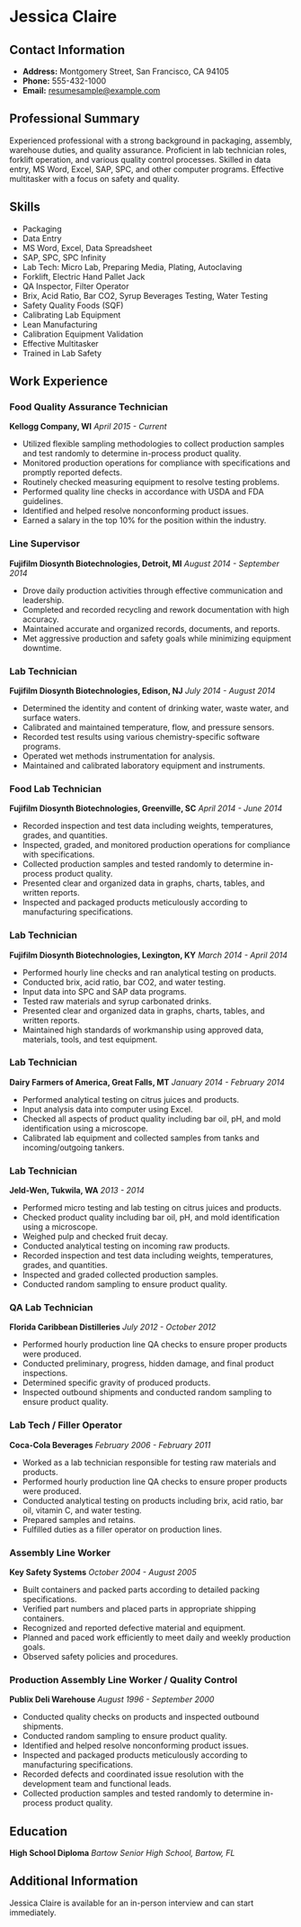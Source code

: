 # Jessica Claire

## Contact Information
- **Address:** Montgomery Street, San Francisco, CA 94105
- **Phone:** 555-432-1000
- **Email:** resumesample@example.com

## Professional Summary
Experienced professional with a strong background in packaging, assembly, warehouse duties, and quality assurance. Proficient in lab technician roles, forklift operation, and various quality control processes. Skilled in data entry, MS Word, Excel, SAP, SPC, and other computer programs. Effective multitasker with a focus on safety and quality.

## Skills
- Packaging
- Data Entry
- MS Word, Excel, Data Spreadsheet
- SAP, SPC, SPC Infinity
- Lab Tech: Micro Lab, Preparing Media, Plating, Autoclaving
- Forklift, Electric Hand Pallet Jack
- QA Inspector, Filter Operator
- Brix, Acid Ratio, Bar CO2, Syrup Beverages Testing, Water Testing
- Safety Quality Foods (SQF)
- Calibrating Lab Equipment
- Lean Manufacturing
- Calibration Equipment Validation
- Effective Multitasker
- Trained in Lab Safety

## Work Experience

### Food Quality Assurance Technician
**Kellogg Company, WI**
*April 2015 - Current*
- Utilized flexible sampling methodologies to collect production samples and test randomly to determine in-process product quality.
- Monitored production operations for compliance with specifications and promptly reported defects.
- Routinely checked measuring equipment to resolve testing problems.
- Performed quality line checks in accordance with USDA and FDA guidelines.
- Identified and helped resolve nonconforming product issues.
- Earned a salary in the top 10% for the position within the industry.

### Line Supervisor
**Fujifilm Diosynth Biotechnologies, Detroit, MI**
*August 2014 - September 2014*
- Drove daily production activities through effective communication and leadership.
- Completed and recorded recycling and rework documentation with high accuracy.
- Maintained accurate and organized records, documents, and reports.
- Met aggressive production and safety goals while minimizing equipment downtime.

### Lab Technician
**Fujifilm Diosynth Biotechnologies, Edison, NJ**
*July 2014 - August 2014*
- Determined the identity and content of drinking water, waste water, and surface waters.
- Calibrated and maintained temperature, flow, and pressure sensors.
- Recorded test results using various chemistry-specific software programs.
- Operated wet methods instrumentation for analysis.
- Maintained and calibrated laboratory equipment and instruments.

### Food Lab Technician
**Fujifilm Diosynth Biotechnologies, Greenville, SC**
*April 2014 - June 2014*
- Recorded inspection and test data including weights, temperatures, grades, and quantities.
- Inspected, graded, and monitored production operations for compliance with specifications.
- Collected production samples and tested randomly to determine in-process product quality.
- Presented clear and organized data in graphs, charts, tables, and written reports.
- Inspected and packaged products meticulously according to manufacturing specifications.

### Lab Technician
**Fujifilm Diosynth Biotechnologies, Lexington, KY**
*March 2014 - April 2014*
- Performed hourly line checks and ran analytical testing on products.
- Conducted brix, acid ratio, bar CO2, and water testing.
- Input data into SPC and SAP data programs.
- Tested raw materials and syrup carbonated drinks.
- Presented clear and organized data in graphs, charts, tables, and written reports.
- Maintained high standards of workmanship using approved data, materials, tools, and test equipment.

### Lab Technician
**Dairy Farmers of America, Great Falls, MT**
*January 2014 - February 2014*
- Performed analytical testing on citrus juices and products.
- Input analysis data into computer using Excel.
- Checked all aspects of product quality including bar oil, pH, and mold identification using a microscope.
- Calibrated lab equipment and collected samples from tanks and incoming/outgoing tankers.

### Lab Technician
**Jeld-Wen, Tukwila, WA**
*2013 - 2014*
- Performed micro testing and lab testing on citrus juices and products.
- Checked product quality including bar oil, pH, and mold identification using a microscope.
- Weighed pulp and checked fruit decay.
- Conducted analytical testing on incoming raw products.
- Recorded inspection and test data including weights, temperatures, grades, and quantities.
- Inspected and graded collected production samples.
- Conducted random sampling to ensure product quality.

### QA Lab Technician
**Florida Caribbean Distilleries**
*July 2012 - October 2012*
- Performed hourly production line QA checks to ensure proper products were produced.
- Conducted preliminary, progress, hidden damage, and final product inspections.
- Determined specific gravity of produced products.
- Inspected outbound shipments and conducted random sampling to ensure product quality.

### Lab Tech / Filler Operator
**Coca-Cola Beverages**
*February 2006 - February 2011*
- Worked as a lab technician responsible for testing raw materials and products.
- Performed hourly production line QA checks to ensure proper products were produced.
- Conducted analytical testing on products including brix, acid ratio, bar oil, vitamin C, and water testing.
- Prepared samples and retains.
- Fulfilled duties as a filler operator on production lines.

### Assembly Line Worker
**Key Safety Systems**
*October 2004 - August 2005*
- Built containers and packed parts according to detailed packing specifications.
- Verified part numbers and placed parts in appropriate shipping containers.
- Recognized and reported defective material and equipment.
- Planned and paced work efficiently to meet daily and weekly production goals.
- Observed safety policies and procedures.

### Production Assembly Line Worker / Quality Control
**Publix Deli Warehouse**
*August 1996 - September 2000*
- Conducted quality checks on products and inspected outbound shipments.
- Conducted random sampling to ensure product quality.
- Identified and helped resolve nonconforming product issues.
- Inspected and packaged products meticulously according to manufacturing specifications.
- Recorded defects and coordinated issue resolution with the development team and functional leads.
- Collected production samples and tested randomly to determine in-process product quality.

## Education
**High School Diploma**
*Bartow Senior High School, Bartow, FL*

## Additional Information
Jessica Claire is available for an in-person interview and can start immediately.